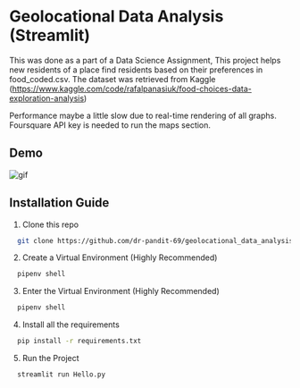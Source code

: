 
# Geolocational Data Analysis (Streamlit)

This was done as a part of a Data Science Assignment, This project helps new residents of a place find residents based on their preferences in food_coded.csv. The dataset was retrieved from Kaggle 
(https://www.kaggle.com/code/rafalpanasiuk/food-choices-data-exploration-analysis)

Performance maybe a little slow due to real-time rendering of all graphs. Foursquare API key is needed to run the maps section.




## Demo

![gif](https://media.giphy.com/media/v1.Y2lkPTc5MGI3NjExdzIxdG9ucGN6Zm9oZmFqNnAybmN4c2V5NHVsajZpcW0wNWVudjQ5YyZlcD12MV9pbnRlcm5hbF9naWZfYnlfaWQmY3Q9Zw/lSDhrBSoDX3cbvce34/giphy.gif)



## Installation Guide

1) Clone this repo

```bash
  git clone https://github.com/dr-pandit-69/geolocational_data_analysis
```

2) Create a Virtual Environment (Highly Recommended)
```bash
  pipenv shell
```

3) Enter the Virtual Environment (Highly Recommended)
```bash
  pipenv shell
```

4) Install all the requirements

```bash
  pip install -r requirements.txt
```

5) Run the Project

```bash
  streamlit run Hello.py
```

